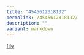 ```yaml
---
title: "4545612318132"
permalink: /4545612318132/
description: ""
variant: markdown
---
```

<p></p>
<p><a href="/files/Accelerated Class for Science/Accelerated_Class_for_Science__ACS__Information_2025__Successful_IP_applicants_.pdf" rel="noopener nofollow" target="_blank">file</a>
</p>